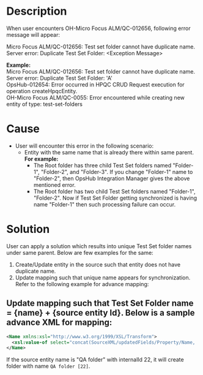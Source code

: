 # Description

When user encounters OH-Micro Focus ALM/QC-012656, following error message will appear:

Micro Focus ALM/QC-012656: Test set folder cannot have duplicate name. Server error: Duplicate Test Set Folder: &lt;Exception Message&gt;

**Example:**  
Micro Focus ALM/QC-012656: Test set folder cannot have duplicate name. Server error: Duplicate Test Set Folder: 'A'  
OpsHub-012654: Error occurred in HPQC CRUD Request execution for operation createHpqcEntity.  
OH-Micro Focus ALM/QC-0055: Error encountered while creating new entity of type: test-set-folders

# Cause

* User will encounter this error in the following scenario:  
  * Entity with the same name that is already there within same parent.  
    **For example:**
    * The Root folder has three child Test Set folders named "Folder-1", "Folder-2", and "Folder-3". If you change "Folder-1" name to "Folder-2", then OpsHub Integration Manager gives the above mentioned error.
    * The Root folder has two child Test Set folders named "Folder-1", "Folder-2". Now if Test Set Folder getting synchronized is having name "Folder-1" then such processing failure can occur.

# Solution

User can apply a solution which results into unique Test Set folder names under same parent. Below are few examples for the same:

1. Create/Update entity in the source such that entity does not have duplicate name.
2. Update mapping such that unique name appears for synchronization. Refer to the following example for advance mapping:

## Update mapping such that Test Set Folder name = {name} + {source entity Id}. Below is a sample advance XML for mapping:

```xml
<Name xmlns:xsl="http://www.w3.org/1999/XSL/Transform">
  <xsl:value-of select="concat(SourceXML/updatedFields/Property/Name, ' [', SourceXML/opshubEntityId, ']')"/>
</Name>
```

If the source entity name is "QA folder" with internalId 22, it will create folder with name `QA folder [22]`.
